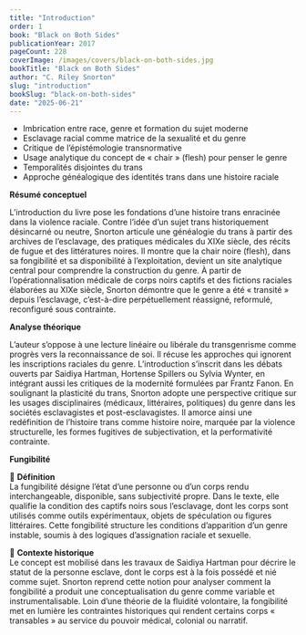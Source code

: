 ```yaml
---
title: "Introduction"
order: 1
book: "Black on Both Sides"
publicationYear: 2017
pageCount: 228
coverImage: /images/covers/black-on-both-sides.jpg
bookTitle: "Black on Both Sides"
author: "C. Riley Snorton"
slug: "introduction"
bookSlug: "black-on-both-sides"
date: "2025-06-21"
---
```


<!--themes:start-->
- Imbrication entre race, genre et formation du sujet moderne
- Esclavage racial comme matrice de la sexualité et du genre
- Critique de l’épistémologie transnormative
- Usage analytique du concept de « chair » (flesh) pour penser le genre
- Temporalités disjointes du trans
- Approche généalogique des identités trans dans une histoire raciale
<!--themes:end-->

<!--summary:start-->

**Résumé conceptuel**

L’introduction du livre pose les fondations d’une histoire trans enracinée dans la violence raciale. Contre l’idée d’un sujet trans historiquement désincarné ou neutre, Snorton articule une généalogie du trans à partir des archives de l’esclavage, des pratiques médicales du XIXe siècle, des récits de fugue et des littératures noires. Il montre que la chair noire (flesh), dans sa fongibilité et sa disponibilité à l’exploitation, devient un site analytique central pour comprendre la construction du genre. À partir de l’opérationnalisation médicale de corps noirs captifs et des fictions raciales élaborées au XIXe siècle, Snorton démontre que le genre a été « transité » depuis l’esclavage, c’est-à-dire perpétuellement réassigné, reformulé, reconfiguré sous contrainte.

**Analyse théorique**

L’auteur s’oppose à une lecture linéaire ou libérale du transgenrisme comme progrès vers la reconnaissance de soi. Il récuse les approches qui ignorent les inscriptions raciales du genre. L’introduction s’inscrit dans les débats ouverts par Saidiya Hartman, Hortense Spillers ou Sylvia Wynter, en intégrant aussi les critiques de la modernité formulées par Frantz Fanon. En soulignant la plasticité du trans, Snorton adopte une perspective critique sur les usages disciplinaires (médicaux, littéraires, politiques) du genre dans les sociétés esclavagistes et post-esclavagistes. Il amorce ainsi une redéfinition de l’histoire trans comme histoire noire, marquée par la violence structurelle, les formes fugitives de subjectivation, et la performativité contrainte.

<!--summary:end-->

<!--concepts:start-->

**Fungibilité**

🔹 **Définition**  
La fungibilité désigne l’état d’une personne ou d’un corps rendu interchangeable, disponible, sans subjectivité propre. Dans le texte, elle qualifie la condition des captifs noirs sous l’esclavage, dont les corps sont utilisés comme outils expérimentaux, objets de spéculation ou figures littéraires. Cette fongibilité structure les conditions d’apparition d’un genre instable, soumis à des logiques d’assignation raciale et sexuelle.

🔹 **Contexte historique**  
Le concept est mobilisé dans les travaux de Saidiya Hartman pour décrire le statut de la personne esclave, dont le corps est à la fois possédé et nié comme sujet. Snorton reprend cette notion pour analyser comment la fongibilité a produit une conceptualisation du genre comme variable et instrumentalisable. Loin d’une théorie de la fluidité volontaire, la fongibilité met en lumière les contraintes historiques qui rendent certains corps « transables » au service du pouvoir médical, colonial ou narratif.

<!--concepts:end-->

